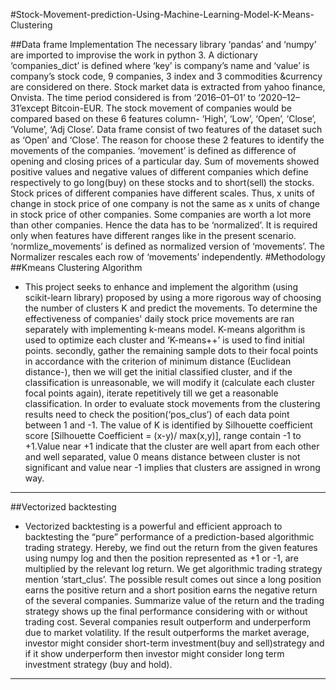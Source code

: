 #Stock-Movement-prediction-Using-Machine-Learning-Model-K-Means-Clustering

##Data frame Implementation 
The necessary library ‘pandas’ and ‘numpy’ are imported to improvise the work in python 3. A dictionary ‘companies_dict’ is defined where ‘key’ is company’s name and ‘value’ is company’s stock code, 9 companies, 3 index and 3 commodities &currency are considered on there. Stock market data is extracted from yahoo finance, Onvista. The time period considered is from ‘2016–01–01’ to ‘2020–12–31’except Bitcoin-EUR. The stock movement of companies would be compared based on these 6 features column- ‘High’, ‘Low’, ‘Open’, ‘Close’, ‘Volume’, ‘Adj Close’. Data frame consist of two features of the dataset such as ‘Open’ and ‘Close’. The reason for choose these 2 features to identify the movements of the companies. ‘movement’ is defined as difference of opening and closing prices of a particular day. Sum of movements showed positive values and negative values of different companies which define respectively to go long(buy) on these stocks and to short(sell) the stocks. Stock prices of different companies have different scales. Thus, x units of change in stock price of one company is not the same as x units of change in stock price of other companies. Some companies are worth a lot more than other companies. Hence the data has to be ‘normalized’. It is required only when features have different ranges like in the present scenario. ‘normlize_movements’ is defined as normalized version of ‘movements’. The Normalizer rescales each row of ‘movements’ independently.
#Methodology 
 ##Kmeans Clustering Algorithm
  * This project seeks to enhance and implement the algorithm (using scikit-learn library) proposed by using a more rigorous way of choosing the number of clusters K and predict the movements. To determine the effectiveness of companies' daily stock price movements are ran separately with implementing k-means model. K-means algorithm is used to optimize each cluster and ‘K-means++’ is used to find initial points. secondly, gather the remaining sample dots to their focal points in accordance with the criterion of minimum distance (Euclidean distance-), then we will get the initial classified cluster, and if the classification is unreasonable, we will modify it (calculate each cluster focal points again), iterate repetitively till we get a reasonable classification. In order to evaluate stock movements from the clustering results need to check the position(‘pos_clus’) of each data point between 1 and -1. The value of K is identified by Silhouette coefficient score [Silhouette Coefficient = (x-y)/ max(x,y)], range contain -1 to +1.Value near +1 indicate that the cluster are well apart from each other and well separated, value 0 means distance between cluster is not significant and value near -1 implies that clusters are assigned in wrong way.
  ***
  ##Vectorized backtesting
  * Vectorized backtesting is a powerful and efficient approach to backtesting the “pure” performance of a prediction-based algorithmic trading strategy. Hereby, we find out the return from the given features using numpy log and then the position represented as +1 or -1, are multiplied by the relevant log return.
    We get algorithmic trading strategy mention ‘start_clus’. The possible result comes out since a long position earns the positive return and a short position earns the negative return of the several companies.
    Summarize value of the return and the trading strategy shows up the final performance considering with or without trading cost. Several companies result outperform and underperform due to market volatility.
    If the result outperforms the market average, investor might consider short-term investment(buy and sell)strategy and if it show underperform then investor might consider long term investment strategy (buy and hold).
  ***
  
